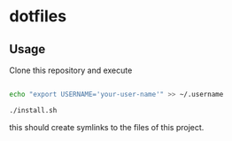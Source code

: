 # dotfiles

## Usage
Clone this repository and execute
```sh

echo "export USERNAME='your-user-name'" >> ~/.username

./install.sh
```

this should create symlinks to the files of this project.
